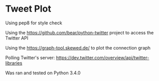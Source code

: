 # Tweet Plot

Using pep8 for style check

Using the https://github.com/bear/python-twitter project to access the Twitter API

Using the https://graph-tool.skewed.de/ to plot the connection graph

Polling Twitter's server: https://dev.twitter.com/overview/api/twitter-libraries

Was ran and tested on Python 3.4.0